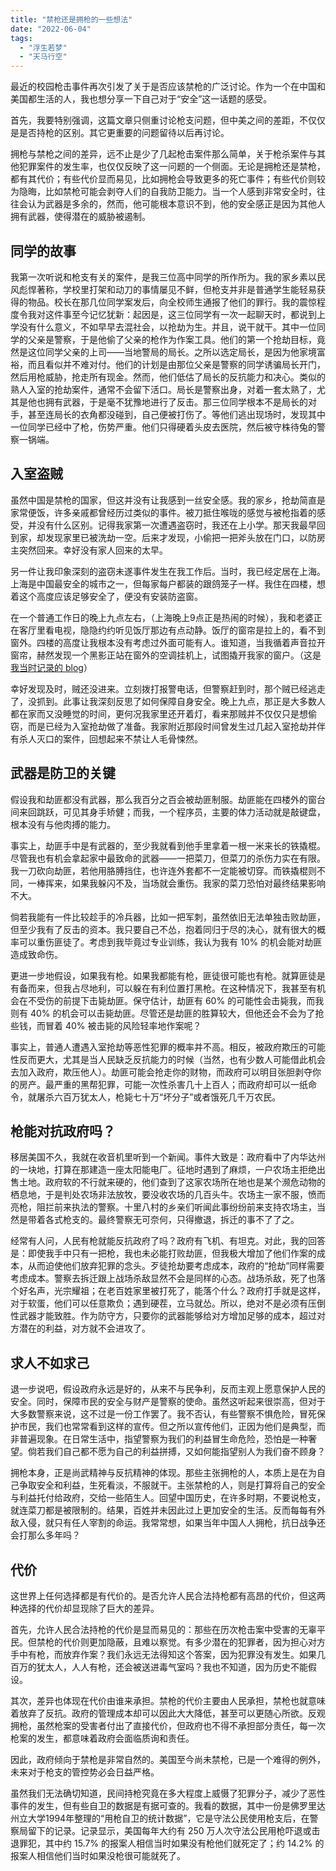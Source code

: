 ```yaml
---
title: "禁枪还是拥枪的一些想法"
date: "2022-06-04"
tags: 
  - "浮生若梦"
  - "天马行空"
---
```


最近的校园枪击事件再次引发了关于是否应该禁枪的广泛讨论。作为一个在中国和美国都生活的人，我也想分享一下自己对于“安全”这一话题的感受。

首先，我要特别强调，这篇文章只侧重讨论枪支问题，但中美之间的差距，不仅仅是是否持枪的区别。其它更重要的问题留待以后再讨论。

拥枪与禁枪之间的差异，远不止是少了几起枪击案件那么简单，关于枪杀案件与其他犯罪案件的发生率，也仅仅反映了这一问题的一个侧面。无论是拥枪还是禁枪，都有其代价；有些代价显而易见，比如拥枪会导致更多的死亡事件；有些代价则较为隐晦，比如禁枪可能会剥夺人们的自我防卫能力。当一个人感到非常安全时，往往会认为武器是多余的，然而，他可能根本意识不到，他的安全感正是因为其他人拥有武器，使得潜在的威胁被遏制。

## 同学的故事

我第一次听说和枪支有关的案件，是我三位高中同学的所作所为。我的家乡素以民风彪悍著称，学校里打架和动刀的事情屡见不鲜，但枪支并非是普通学生能轻易获得的物品。校长在那几位同学案发后，向全校师生通报了他们的罪行。我的震惊程度令我对这件事至今记忆犹新：起因是，这三位同学有一次一起聊天时，都说到上学没有什么意义，不如早早去混社会，以抢劫为生。并且，说干就干。其中一位同学的父亲是警察，于是他偷了父亲的枪作为作案工具。他们的第一个抢劫目标，竟然是这位同学父亲的上司——当地警局的局长。之所以选定局长，是因为他家境富裕，而且看似并不难对付。他们的计划是由那位父亲是警察的同学诱骗局长开门，然后用枪威胁，抢走所有现金。然而，他们低估了局长的反抗能力和决心。类似的熟人入室的抢劫案件，通常不会留下活口。局长是警察出身，对着一套太熟了，尤其是他也拥有武器，于是毫不犹豫地进行了反击。那三位同学根本不是局长的对手，甚至连局长的衣角都没碰到，自己便被打伤了。等他们逃出现场时，发现其中一位同学已经中了枪，伤势严重。他们只得硬着头皮去医院，然后被守株待兔的警察一锅端。

## 入室盗贼

虽然中国是禁枪的国家，但这并没有让我感到一丝安全感。我的家乡，抢劫简直是家常便饭，许多亲戚都曾经历过类似的事件。被刀抵住喉咙的感觉与被枪指着的感受，并没有什么区别。记得我家第一次遭遇盗窃时，我还在上小学。那天我最早回到家，却发现家里已被洗劫一空。后来才发现，小偷把一把斧头放在门口，以防房主突然回来。幸好没有家人回来的太早。

另一件让我印象深刻的盗窃未遂事件发生在我工作后。当时，我已经定居在上海。上海是中国最安全的城市之一，但每家每户都装的跟鸽笼子一样。我住在四楼，想着这个高度应该足够安全了，便没有安装防盗窗。

在一个普通工作日的晚上九点左右，（上海晚上9点正是热闹的时候），我和老婆正在客厅里看电视，隐隐约约听见饭厅那边有点动静。饭厅的窗帘是拉上的，看不到窗外。四楼的高度让我根本没有考虑过外面可能有人。谁知道，当我循着声音拉开窗帘，赫然发现一个黑影正站在窗外的空调挂机上，试图撬开我家的窗户。（这是[我当时记录的 blog](https://ruanqizhen.wordpress.com/2008/07/03/%e8%a2%ab%e4%b8%aa%e5%b0%8f%e8%b4%bc%e5%90%93%e5%88%b0%e4%ba%86/)）

幸好发现及时，贼还没进来。立刻拨打报警电话，但警察赶到时，那个贼已经逃走了，没抓到。此事让我深刻反思了如何保障自身安全。晚上九点，那正是大多数人都在家而又没睡觉的时间，更何况我家里还开着灯，看来那贼并不仅仅只是想偷窃，而是已经为入室抢劫做了准备。我家附近那段时间曾发生过几起入室抢劫并伴有杀人灭口的案件，回想起来不禁让人毛骨悚然。

## 武器是防卫的关键

假设我和劫匪都没有武器，那么我百分之百会被劫匪制服。劫匪能在四楼外的窗台间来回跳跃，可见其身手矫健；而我，一个程序员，主要的体力活动就是敲键盘，根本没有与他肉搏的能力。

事实上，劫匪手中是有武器的，至少我就看到他手里拿着一根一米来长的铁撬棍。尽管我也有机会拿起家中最致命的武器——一把菜刀，但菜刀的杀伤力实在有限。我一刀砍向劫匪，若他用胳膊挡住，也许连外套都不一定能被切穿。而铁撬棍则不同，一棒挥来，如果我躲闪不及，当场就会重伤。我家的菜刀恐怕对最终结果影响不大。

倘若我能有一件比较趁手的冷兵器，比如一把军刺，虽然依旧无法单独击败劫匪，但至少我有了反击的资本。我只要自己不怂，抱着同归于尽的决心，就有很大的概率可以重伤匪徒了。考虑到我毕竟过专业训练，我认为我有 10% 的机会能对劫匪造成致命伤。

更进一步地假设，如果我有枪。如果我都能有枪，匪徒很可能也有枪。就算匪徒是有备而来，但我占尽地利，可以躲在有利位置打黑枪。在这种情况下，我甚至有机会在不受伤的前提下击毙劫匪。保守估计，劫匪有 60% 的可能性会击毙我，而我则有 40% 的机会可以击毙劫匪。尽管还是劫匪的胜算较大，但他还会不会为了抢些钱，而冒着 40% 被击毙的风险轻率地作案呢？

事实上，普通人遭遇入室抢劫等恶性犯罪的概率并不高。相反，被政府欺压的可能性反而更大，尤其是当人民缺乏反抗能力的时候（当然，也有少数人可能借此机会去加入政府，欺压他人）。劫匪可能会抢走你的财物，而政府可以明目张胆剥夺你的房产。最严重的黑帮犯罪，可能一次性杀害几十上百人；而政府却可以一纸命令，就屠杀六百万犹太人，枪毙七十万“坏分子”或者饿死几千万农民。

## 枪能对抗政府吗？

移居美国不久，我就在收音机里听到一个新闻。事件大致是：政府看中了内华达州的一块地，打算在那建造一座太阳能电厂。征地时遇到了麻烦，一户农场主拒绝出售土地。政府软的不行就来硬的，他们查到了这家农场所在地也是某个濒危动物的栖息地，于是判处农场非法放牧，要没收农场的几百头牛。农场主一家不服，愤而亮枪，阻拦前来执法的警察。十里八村的乡亲们听闻此事纷纷前来支持农场主，当然是带着各式枪支的。最终警察无可奈何，只得撤退，拆迁的事不了了之。

经常有人问，人民有枪就能反抗政府了吗？政府有飞机、有坦克。对此，我的回答是：即使我手中只有一把枪，我也未必能打败劫匪，但我极大增加了他们作案的成本，从而迫使他们放弃犯罪的念头。歹徒抢劫要考虑成本，政府的“抢劫”同样需要考虑成本。警察去拆迁跟上战场杀敌显然不会是同样的心态。战场杀敌，死了也落个好名声，光宗耀祖；在老百姓家里被打死了，能落个什么？政府打手就是这样，对于软蛋，他们可以任意欺负；遇到硬茬，立马就怂。所以，绝对不是必须有压倒性武器才能致胜。作为防守方，只要你的武器能够给对方增加足够的成本，超过对方潜在的利益，对方就不会进攻了。

## 求人不如求己

退一步说吧，假设政府永远是好的，从来不与民争利，反而主观上愿意保护人民的安全。同时，保障市民的安全与财产是警察的使命。虽然这听起来很崇高，但对于大多数警察来说，这不过是一份工作罢了。我不否认，有些警察不惧危险，冒死保护市民，我们也常常看到这样的宣传。但之所以宣传他们，正因为他们是典型，而非普遍现象。在日常生活中，指望警察为我们的利益冒生命危险，恐怕是一种奢望。倘若我们自己都不愿为自己的利益拼搏，又如何能指望别人为我们奋不顾身？

拥枪本身，正是尚武精神与反抗精神的体现。那些主张拥枪的人，本质上是在为自己争取安全和利益，生死看淡，不服就干。主张禁枪的人，则是打算将自己的安全与利益托付给政府，交给一些陌生人。回望中国历史，在许多时期，不要说枪支，就连菜刀都是被限制的。结果，百姓并未因此过上更加安全的生活。反而每每有外敌入侵，就只有任人宰割的命运。我常常想，如果当年中国人人拥枪，抗日战争还会打那么多年吗？

## 代价

这世界上任何选择都是有代价的。是否允许人民合法持枪都有高昂的代价，但这两种选择的代价却显现除了巨大的差异。

首先，允许人民合法持枪的代价是显而易见的：那些在历次枪击案中受害的无辜平民。但禁枪的代价则更加隐蔽，且难以察觉。有多少潜在的犯罪者，因为担心对方手中有枪，而放弃作案？我们永远无法得知这个答案，因为犯罪没有发生。如果几百万的犹太人，人人有枪，还会被送进毒气室吗？我也不知道，因为历史不能假设。

其次，差异也体现在代价由谁来承担。禁枪的代价主要由人民承担，禁枪也就意味着放弃了反抗。政府的管理成本却可以因此大大降低，甚至可以更随心所欲。反观拥枪，虽然枪案的受害者付出了直接代价，但政府也不得不承担部分责任，每一次枪案的发生，都意味着政府会面临质询和责任。

因此，政府倾向于禁枪是非常自然的。美国至今尚未禁枪，已是一个难得的例外，未来对于枪支的管控势必会日益严格。

虽然我们无法确切知道，民间持枪究竟在多大程度上威慑了犯罪分子，减少了恶性事件的发生，但有些自卫的数据是有据可查的。我看的数据，其中一份是佛罗里达州立大学1994年整理的“用枪自卫的统计数据”，它是守法公民使用枪支后，在警察局留下的记录。记录显示，美国每年大约有 250 万人次守法公民用枪吓退或击退罪犯，其中约 15.7% 的报案人相信当时如果没有枪他们就死定了；约 14.2% 的报案人相信他们当时如果没枪很可能就死了。
